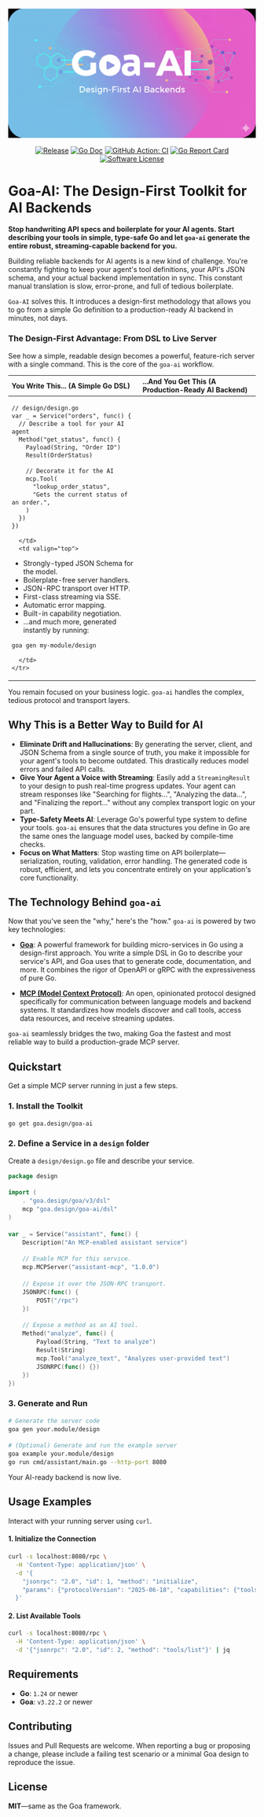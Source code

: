 <p align="center">
  <p align="center">
    <a href="https://goa.design">
      <img alt="Goa-AI" src="https://raw.githubusercontent.com/goadesign/goa-ai/main/docs/img/goa-ai-banner.png">
    </a>
  </p>
  <p align="center">
    <a href="https://github.com/goadesign/goa-ai/releases/latest"><img alt="Release" src="https://img.shields.io/github/release/goadesign/goa-ai.svg?style=for-the-badge"></a>
    <a href="https://pkg.go.dev/goa.design/goa-ai"><img alt="Go Doc" src="https://img.shields.io/badge/godoc-reference-blue.svg?style=for-the-badge"></a>
    <a href="https://github.com/goadesign/goa-ai/actions/workflows/ci.yml"><img alt="GitHub Action: CI" src="https://img.shields.io/github/actions/workflow/status/goadesign/goa-ai/ci.yml?branch=main&style=for-the-badge"></a>
    <a href="https://goreportcard.com/report/goa.design/goa-ai"><img alt="Go Report Card" src="https://goreportcard.com/badge/goa.design/goa-ai?style=for-the-badge"></a>
    <a href="/LICENSE"><img alt="Software License" src="https://img.shields.io/badge/license-MIT-brightgreen.svg?style=for-the-badge"></a>
  </p>
</p>

# Goa-AI: The Design-First Toolkit for AI Backends

**Stop handwriting API specs and boilerplate for your AI agents. Start describing your tools in simple, type-safe Go and let `goa-ai` generate the entire robust, streaming-capable backend for you.**

Building reliable backends for AI agents is a new kind of challenge. You're constantly fighting to keep your agent's tool definitions, your API's JSON schema, and your actual backend implementation in sync. This constant manual translation is slow, error-prone, and full of tedious boilerplate.

`Goa-AI` solves this. It introduces a design-first methodology that allows you to go from a simple Go definition to a production-ready AI backend in minutes, not days.

### The Design-First Advantage: From DSL to Live Server

See how a simple, readable design becomes a powerful, feature-rich server with a single command. This is the core of the `goa-ai` workflow.

<table>
  <thead>
    <tr>
      <th align="left">You Write This... (A Simple Go DSL)</th>
      <th align="left">...And You Get This (A Production-Ready AI Backend)</th>
    </tr>
  </thead>
  <tbody>
    <tr>
      <td valign="top">

<pre><code>// design/design.go
var _ = Service("orders", func() {
  // Describe a tool for your AI agent
  Method("get_status", func() {
    Payload(String, "Order ID")
    Result(OrderStatus)

    // Decorate it for the AI
    mcp.Tool(
      "lookup_order_status",
      "Gets the current status of an order.",
    )
  })
})
</code></pre>

      </td>
      <td valign="top">

<ul>
  <li>Strongly-typed JSON Schema for the model.</li>
  <li>Boilerplate-free server handlers.</li>
  <li>JSON-RPC transport over HTTP.</li>
  <li>First-class streaming via SSE.</li>
  <li>Automatic error mapping.</li>
  <li>Built-in capability negotiation.</li>
  <li>...and much more, generated instantly by running:</li>
</ul>

<pre><code>goa gen my-module/design
</code></pre>

      </td>
    </tr>
  </tbody>
  
</table>

You remain focused on your business logic. `goa-ai` handles the complex, tedious protocol and transport layers.

## Why This is a Better Way to Build for AI

  * **Eliminate Drift and Hallucinations**: By generating the server, client, and JSON Schema from a single source of truth, you make it impossible for your agent's tools to become outdated. This drastically reduces model errors and failed API calls.
  * **Give Your Agent a Voice with Streaming**: Easily add a `StreamingResult` to your design to push real-time progress updates. Your agent can stream responses like "Searching for flights...", "Analyzing the data...", and "Finalizing the report..." without any complex transport logic on your part.
  * **Type-Safety Meets AI**: Leverage Go's powerful type system to define your tools. `goa-ai` ensures that the data structures you define in Go are the same ones the language model uses, backed by compile-time checks.
  * **Focus on What Matters**: Stop wasting time on API boilerplate—serialization, routing, validation, error handling. The generated code is robust, efficient, and lets you concentrate entirely on your application's core functionality.

## The Technology Behind `goa-ai`

Now that you've seen the "why," here's the "how." `goa-ai` is powered by two key technologies:

  * **[Goa](https://goa.design)**: A powerful framework for building micro-services in Go using a design-first approach. You write a simple DSL in Go to describe your service's API, and Goa uses that to generate code, documentation, and more. It combines the rigor of OpenAPI or gRPC with the expressiveness of pure Go.

  * **[MCP (Model Context Protocol)](https://www.google.com/search?q=https://github.com/model-context/protocol)**: An open, opinionated protocol designed specifically for communication between language models and backend systems. It standardizes how models discover and call tools, access data resources, and receive streaming updates.

`goa-ai` seamlessly bridges the two, making Goa the fastest and most reliable way to build a production-grade MCP server.

## Quickstart

Get a simple MCP server running in just a few steps.

### 1\. Install the Toolkit

```bash
go get goa.design/goa-ai
```

### 2\. Define a Service in a `design` folder

Create a `design/design.go` file and describe your service.

```go
package design

import (
    . "goa.design/goa/v3/dsl"
    mcp "goa.design/goa-ai/dsl"
)

var _ = Service("assistant", func() {
	Description("An MCP-enabled assistant service")

	// Enable MCP for this service.
	mcp.MCPServer("assistant-mcp", "1.0.0")

	// Expose it over the JSON-RPC transport.
	JSONRPC(func() {
		POST("/rpc")
	})

	// Expose a method as an AI tool.
	Method("analyze", func() {
		Payload(String, "Text to analyze")
		Result(String)
		mcp.Tool("analyze_text", "Analyzes user-provided text")
		JSONRPC(func() {})
	})
})
```

### 3\. Generate and Run

```bash
# Generate the server code
goa gen your.module/design

# (Optional) Generate and run the example server
goa example your.module/design
go run cmd/assistant/main.go --http-port 8080
```

Your AI-ready backend is now live.

## Usage Examples

Interact with your running server using `curl`.

#### 1\. Initialize the Connection

```bash
curl -s localhost:8080/rpc \
  -H 'Content-Type: application/json' \
  -d '{
    "jsonrpc": "2.0", "id": 1, "method": "initialize",
    "params": {"protocolVersion": "2025-06-18", "capabilities": {"tools": true}}
  }'
```

#### 2\. List Available Tools

```bash
curl -s localhost:8080/rpc \
  -H 'Content-Type: application/json' \
  -d '{"jsonrpc": "2.0", "id": 2, "method": "tools/list"}' | jq
```

## Requirements

  * **Go**: `1.24` or newer
  * **Goa**: `v3.22.2` or newer

## Contributing

Issues and Pull Requests are welcome. When reporting a bug or proposing a change, please include a failing test scenario or a minimal Goa design to reproduce the issue.

## License

**MIT**—same as the Goa framework.